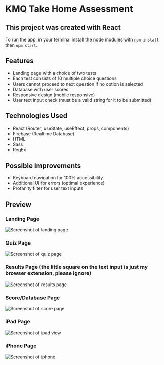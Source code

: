 # KMQ Take Home Assessment

## This project was created with React

To run the app, in your terminal install the node modules with `npm install` then `npm start`.

## Features

- Landing page with a choice of two tests
- Each test consists of 10 multiple choice questions
- Users cannot proceed to next question if no option is selected
- Database with user scores
- Responsive design (mobile responsive)
- User text input check (must be a valid string for it to be submitted)

## Technologies Used

- React (Router, useState, useEffect, props, components)
- Firebase (Realtime Database)
- HTML
- Sass
- RegEx

## Possible improvements

- Keyboard navigation for 100% accessibility
- Additional UI for errors (optimal experience)
- Profanity filter for user text inputs

## Preview

### Landing Page
![Screenshot of landing page](./src/assets/homepage.png 'Landing Page')
### Quiz Page
![Screenshot of quiz page](./src/assets/quizpage.png 'Quiz Page')
### Results Page (the little square on the text input is just my browser extension, please ignore)
![Screenshot of results page](./src/assets/resultspage.png 'Results Page')
### Score/Database Page
![Screenshot of score page](./src/assets/scorepage.png 'Score/Database Page')
### iPad Page
![Screenshot of ipad view](./src/assets/ipad.png 'iPad View')
### iPhone Page
![Screenshot of iphone](./src/assets/iphone.png 'iPhone View')
